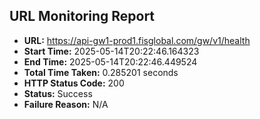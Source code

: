 ## URL Monitoring Report

- **URL:** https://api-gw1-prod1.fisglobal.com/gw/v1/health
- **Start Time:** 2025-05-14T20:22:46.164323
- **End Time:** 2025-05-14T20:22:46.449524
- **Total Time Taken:** 0.285201 seconds
- **HTTP Status Code:** 200
- **Status:** Success
- **Failure Reason:** N/A
